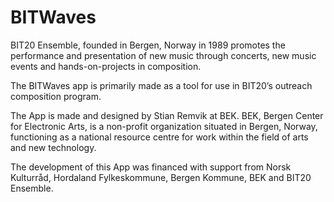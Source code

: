 # BITWaves

BIT20 Ensemble, founded in Bergen, Norway in 1989 promotes the performance and presentation of new music through concerts, new music events and hands-on-projects in composition.

The BITWaves app is primarily made as a tool for use in BIT20’s outreach composition program. 

The App is made and designed by Stian Remvik at BEK. BEK, Bergen Center for Electronic Arts, is a non-profit organization situated in Bergen, Norway, functioning as a national resource centre for work within the field of arts and new technology.

The development of this App was financed with support from Norsk Kulturråd, 
Hordaland Fylkeskommune, Bergen Kommune, BEK and BIT20 Ensemble.
